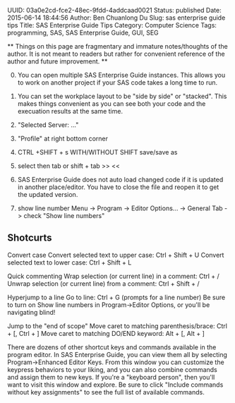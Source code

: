 UUID: 03a0e2cd-fce2-48ec-9fdd-4addcaad0021
Status: published
Date: 2015-06-14 18:44:56
Author: Ben Chuanlong Du
Slug: sas enterprise guide tips
Title: SAS Enterprise Guide Tips
Category: Computer Science
Tags: programming, SAS, SAS Enterprise Guide, GUI, SEG

**
Things on this page are
fragmentary and immature notes/thoughts of the author.
It is not meant to readers
but rather for convenient reference of the author and future improvement.
**

0. You can open multiple SAS Enterprise Guide instances.
This allows you to work on another project if your SAS code takes a long time to run.

1. You can set the workplace layout to be "side by side" or "stacked".
This makes things convenient as you can see both your code and the execuation results at the same time.


1. "Selected Server: ..."

2. "Profile" at right bottom corner

3. CTRL +SHIFT + s WITH/WITHOUT SHIFT
save/save as

4. select then tab or shift + tab >> <<

1. SAS Enterprise Guide does not auto load changed code 
if it is updated in another place/editor.
You have to close the file and reopen it to get the updated version. 

2. show line number 
Menu -> Program -> Editor Options... -> General Tab -> check "Show line numbers"

## Shotcurts
Convert case
Convert selected text to upper case: Ctrl + Shift + U
Convert selected text to lower case: Ctrl + Shift + L

Quick commenting
Wrap selection (or current line) in a comment: Ctrl + /
Unwrap selection (or current line) from a comment: Ctrl + Shift + /

Hyperjump to a line
Go to line: Ctrl + G (prompts for a line number)
Be sure to turn on Show line numbers in Program->Editor Options, or you'll be navigating blind!

Jump to the "end of scope"
Move caret to matching parenthesis/brace: Ctrl + [, Ctrl + ]
Move caret to matching DO/END keyword: Alt + [, Alt + ]

There are dozens of other shortcut keys and commands available in the program editor. In SAS Enterprise Guide, you can view them all by selecting Program->Enhanced Editor Keys. From this window you can customize the keypress behaviors to your liking, and you can also combine commands and assign them to new keys. If you're a "keyboard person", then you'll want to visit this window and explore. Be sure to click "Include commands without key assignments" to see the full list of available commands.
